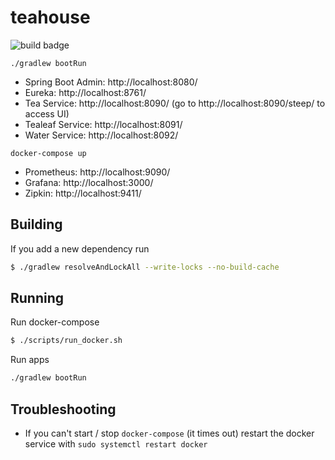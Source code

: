 # teahouse

![build badge](https://github.com/jonatan-ivanov/teahouse/actions/workflows/gradle.yml/badge.svg)

`./gradlew bootRun`
- Spring Boot Admin: http://localhost:8080/
- Eureka: http://localhost:8761/
- Tea Service: http://localhost:8090/ (go to http://localhost:8090/steep/ to access UI)
- Tealeaf Service: http://localhost:8091/
- Water Service: http://localhost:8092/
  
`docker-compose up`
- Prometheus: http://localhost:9090/
- Grafana: http://localhost:3000/
- Zipkin: http://localhost:9411/

## Building

If you add a new dependency run

```bash
$ ./gradlew resolveAndLockAll --write-locks --no-build-cache
```

## Running

Run docker-compose

```bash
$ ./scripts/run_docker.sh
```

Run apps

```bash
./gradlew bootRun
```

## Troubleshooting

* If you can't start / stop `docker-compose` (it times out) restart the docker service with `sudo systemctl restart docker`

